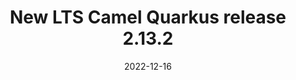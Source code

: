 ---
url: "/releases/q-2.13.2/"
date: 2022-12-16
eol: 2022-03-26
type: release-note
version: 2.13.2
title: "New LTS Camel Quarkus release 2.13.2"
preview: ""
changelog: ""
category: "camel-quarkus"
kind: lts
milestone: 38
jdk: [11]
---